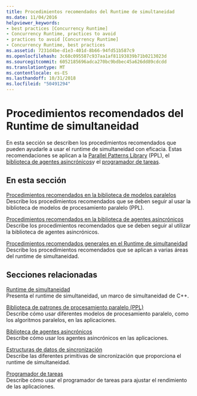 ```yaml
---
title: Procedimientos recomendados del Runtime de simultaneidad
ms.date: 11/04/2016
helpviewer_keywords:
- best practices [Concurrency Runtime]
- Concurrency Runtime, practices to avoid
- practices to avoid [Concurrency Runtime]
- Concurrency Runtime, best practices
ms.assetid: 7231d4be-d1e3-401d-8b66-94fd51b587c9
ms.openlocfilehash: 3c68c095587c937aa1af81193839b71b0213023d
ms.sourcegitcommit: 6052185696adca270bc9bdbec45a626dd89cdcdd
ms.translationtype: MT
ms.contentlocale: es-ES
ms.lasthandoff: 10/31/2018
ms.locfileid: "50491294"
---
```

# <a name="concurrency-runtime-best-practices"></a>Procedimientos recomendados del Runtime de simultaneidad

En esta sección se describen los procedimientos recomendados que pueden ayudarle a usar el runtime de simultaneidad con eficacia. Estas recomendaciones se aplican a la [Parallel Patterns Library](../../parallel/concrt/parallel-patterns-library-ppl.md) (PPL), el [biblioteca de agentes asincrónicos](../../parallel/concrt/asynchronous-agents-library.md)y el [programador de tareas](../../parallel/concrt/task-scheduler-concurrency-runtime.md).

## <a name="in-this-section"></a>En esta sección

[Procedimientos recomendados en la biblioteca de modelos paralelos](../../parallel/concrt/best-practices-in-the-parallel-patterns-library.md)<br/>
Describe los procedimientos recomendados que se deben seguir al usar la biblioteca de modelos de procesamiento paralelo (PPL).

[Procedimientos recomendados en la biblioteca de agentes asincrónicos](../../parallel/concrt/best-practices-in-the-asynchronous-agents-library.md)<br/>
Describe los procedimientos recomendados que se deben seguir al utilizar la biblioteca de agentes asincrónicos.

[Procedimientos recomendados generales en el Runtime de simultaneidad](../../parallel/concrt/general-best-practices-in-the-concurrency-runtime.md)<br/>
Describe los procedimientos recomendados que se aplican a varias áreas del runtime de simultaneidad.

## <a name="related-sections"></a>Secciones relacionadas

[Runtime de simultaneidad](../../parallel/concrt/concurrency-runtime.md)<br/>
Presenta el runtime de simultaneidad, un marco de simultaneidad de C++.

[Biblioteca de patrones de procesamiento paralelo (PPL)](../../parallel/concrt/parallel-patterns-library-ppl.md)<br/>
Describe cómo usar diferentes modelos de procesamiento paralelo, como los algoritmos paralelos, en las aplicaciones.

[Biblioteca de agentes asincrónicos](../../parallel/concrt/asynchronous-agents-library.md)<br/>
Describe cómo usar los agentes asincrónicos en las aplicaciones.

[Estructuras de datos de sincronización](../../parallel/concrt/synchronization-data-structures.md)<br/>
Describe las diferentes primitivas de sincronización que proporciona el runtime de simultaneidad.

[Programador de tareas](../../parallel/concrt/task-scheduler-concurrency-runtime.md)<br/>
Describe cómo usar el programador de tareas para ajustar el rendimiento de las aplicaciones.

